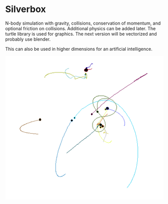 # Silverbox
N-body simulation with gravity, collisions, conservation of momentum, and optional friction on collisions. Additional physics can be added later.
The turtle library is used for graphics. The next version will be vectorized and probably use blender.

This can also be used in higher dimensions for an artificial intelligence.

![Silverbox](https://github.com/BryceP-44/N-body/blob/2.5/Screenshot%202022-01-31%20153334.png)
